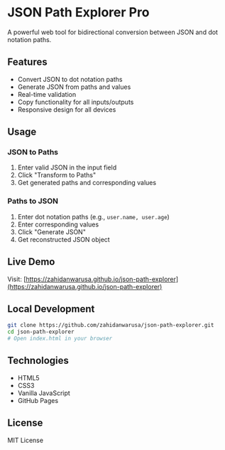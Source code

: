 # JSON Path Explorer Pro

A powerful web tool for bidirectional conversion between JSON and dot notation paths.

## Features

- Convert JSON to dot notation paths
- Generate JSON from paths and values
- Real-time validation
- Copy functionality for all inputs/outputs
- Responsive design for all devices

## Usage

### JSON to Paths
1. Enter valid JSON in the input field
2. Click "Transform to Paths"
3. Get generated paths and corresponding values

### Paths to JSON
1. Enter dot notation paths (e.g., `user.name, user.age`)
2. Enter corresponding values
3. Click "Generate JSON"
4. Get reconstructed JSON object

## Live Demo
Visit: [https://zahidanwarusa.github.io/json-path-explorer](https://zahidanwarusa.github.io/json-path-explorer)

## Local Development
```bash
git clone https://github.com/zahidanwarusa/json-path-explorer.git
cd json-path-explorer
# Open index.html in your browser
```

## Technologies
- HTML5
- CSS3
- Vanilla JavaScript
- GitHub Pages

## License
MIT License
